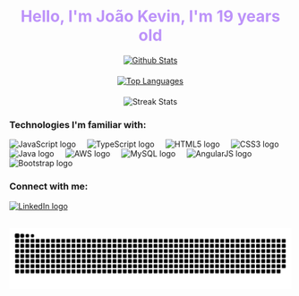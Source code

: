 <div align="center">
  <h1 style="color: #bd93f9;">Hello, I'm João Kevin, I'm 19 years old</h1>
</div>

<div style="display: flex; flex-direction: column; align-items: center;">
  <a href="https://github.com/anuraghazra/github-readme-stats">
    <img
      src="https://github-readme-stats.vercel.app/api?username=JoaoKeviin&theme=dracula&hide_border=false&include_all_commits=true"
      alt="Github Stats"
      style="margin-bottom: 20px;"
    />
  </a>
  <a href="https://github.com/anuraghazra/github-readme-stats">
    <img
      src="https://github-readme-stats.vercel.app/api/top-langs/?username=JoaoKeviin&hide=html&layout=compact&theme=dracula&hide_border=false"
      alt="Top Languages"
      style="margin-bottom: 20px;"
    />
  </a>
  <img
    src="https://github-readme-streak-stats.herokuapp.com/?user=JoaoKeviin&theme=dracula&hide_border=false"
    alt="Streak Stats"
  />
</div>

<div align="left">
  <h3>Technologies I'm familiar with:</h3>
  <img src="https://cdn.jsdelivr.net/gh/devicons/devicon/icons/javascript/javascript-original.svg" height="30" alt="JavaScript logo" />
  <img width="12" />
  <img src="https://cdn.jsdelivr.net/gh/devicons/devicon/icons/typescript/typescript-original.svg" height="30" alt="TypeScript logo" />
  <img width="12" />
  <img src="https://cdn.jsdelivr.net/gh/devicons/devicon/icons/html5/html5-original.svg" height="30" alt="HTML5 logo" />
  <img width="12" />
  <img src="https://cdn.jsdelivr.net/gh/devicons/devicon/icons/css3/css3-original.svg" height="30" alt="CSS3 logo" />
  <img width="12" />
  <img src="https://cdn.jsdelivr.net/gh/devicons/devicon/icons/java/java-original.svg" height="30" alt="Java logo" />
  <img width="12" />
  <img src="https://cdn.jsdelivr.net/gh/devicons/devicon/icons/amazonwebservices/amazonwebservices-line-wordmark.svg" height="30" alt="AWS logo" />
  <img width="12" />
  <img src="https://cdn.jsdelivr.net/gh/devicons/devicon/icons/mysql/mysql-original.svg" height="30" alt="MySQL logo" />
  <img width="12" />
  <img src="https://cdn.jsdelivr.net/gh/devicons/devicon/icons/angularjs/angularjs-original.svg" height="30" alt="AngularJS logo" />
  <img width="12" />
  <img src="https://cdn.jsdelivr.net/gh/devicons/devicon/icons/bootstrap/bootstrap-original.svg" height="30" alt="Bootstrap logo" />
</div>

<div align="left">
  <h3>Connect with me:</h3>
  <a href="https://www.linkedin.com/in/joao-kevin-0a469b28a/" target="_blank">
    <img src="https://img.shields.io/static/v1?message=LinkedIn&logo=linkedin&label=&color=0077B5&logoColor=white&labelColor=&style=for-the-badge" height="35" alt="LinkedIn logo" />
  </a>
</div>

<br clear="both">

![Snake animation](https://github.com/Platane/snk/raw/output/github-contribution-grid-snake.svg)




